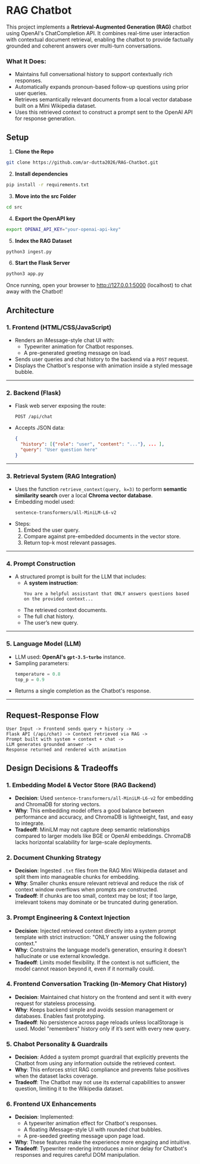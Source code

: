# RAG Chatbot

This project implements a **Retrieval-Augmented Generation (RAG)** chatbot using OpenAI's ChatCompletion API. It combines real-time user interaction with contextual document retrieval, enabling the chatbot to provide factually grounded and coherent answers over multi-turn conversations.

### What It Does:
- Maintains full conversational history to support contextually rich responses.
- Automatically expands pronoun-based follow-up questions using prior user queries.
- Retrieves semantically relevant documents from a local vector database built on a Mini Wikipedia dataset.
- Uses this retrieved context to construct a prompt sent to the OpenAI API for response generation.


## Setup
1. **Clone the Repo**
```bash
git clone https://github.com/ar-dutta2026/RAG-Chatbot.git
```   

2. **Install dependencies**  
```bash
pip install -r requirements.txt
```

3. **Move into the src Folder**
```bash
cd src
```

4. **Export the OpenAPI key**
```bash
export OPENAI_API_KEY="your-openai-api-key"
```

5. **Index the RAG Dataset**
```bash
python3 ingest.py
```

6. **Start the Flask Server**
```bash
python3 app.py
```

Once running, open your browser to http://127.0.0.1:5000 (localhost) to chat away with the Chatbot!

 
## Architecture

### 1. Frontend (HTML/CSS/JavaScript)
- Renders an iMessage-style chat UI with:
  - Typewriter animation for Chatbot responses.
  - A pre-generated greeting message on load.
- Sends user queries and chat history to the backend via a `POST` request.
- Displays the Chatbot's response with animation inside a styled message bubble.

---

### 2. Backend (Flask)
- Flask web server exposing the route:
  ```
  POST /api/chat
  ```
- Accepts JSON data:
  ```json
  {
    "history": [{"role": "user", "content": "..."}, ... ],
    "query": "User question here"
  }
  ```

---

### 3. Retrieval System (RAG Integration)
- Uses the function `retrieve_context(query, k=3)` to perform **semantic similarity search** over a local **Chroma vector database**.
- Embedding model used: 
  ```
  sentence-transformers/all-MiniLM-L6-v2
  ```
- Steps:
  1. Embed the user query.
  2. Compare against pre-embedded documents in the vector store.
  3. Return top-k most relevant passages.

---

### 4. Prompt Construction
- A structured prompt is built for the LLM that includes:
  - A **system instruction**:
    ```
    You are a helpful assisstant that ONLY answers questions based on the provided context...
    ```
  - The retrieved context documents.
  - The full chat history.
  - The user’s new query.

---

### 5. Language Model (LLM)
- LLM used: **OpenAI's `gpt-3.5-turbo`** instance.
- Sampling parameters:
  ```python
  temperature = 0.8
  top_p = 0.9
  ```
- Returns a single completion as the Chatbot's response.

---

## Request-Response Flow

```
User Input -> Frontend sends query + history ->
Flask API (/api/chat) -> Context retrieved via RAG ->
Prompt built with system + context + chat ->
LLM generates grounded answer ->
Response returned and rendered with animation
```



## Design Decisions & Tradeoffs

### 1. **Embedding Model & Vector Store (RAG Backend)**
- **Decision**: Used `sentence-transformers/all-MiniLM-L6-v2` for embedding and ChromaDB for storing vectors.
- **Why**: This embedding model offers a good balance between performance and accuracy, and ChromaDB is lightweight, fast, and easy to integrate.
- **Tradeoff**: MiniLM may not capture deep semantic relationships compared to larger models like BGE or OpenAI embeddings. ChromaDB lacks horizontal scalability for large-scale deployments.

### 2. **Document Chunking Strategy**
- **Decision**: Ingested `.txt` files from the RAG Mini Wikipedia dataset and split them into manageable chunks for embedding.
- **Why**: Smaller chunks ensure relevant retrieval and reduce the risk of context window overflows when prompts are constructed.
- **Tradeoff**: If chunks are too small, context may be lost; if too large, irrelevant tokens may dominate or be truncated during generation.

### 3. **Prompt Engineering & Context Injection**
- **Decision**: Injected retrieved context directly into a system prompt template with strict instruction: "ONLY answer using the following context."
- **Why**: Constrains the language model’s generation, ensuring it doesn’t hallucinate or use external knowledge.
- **Tradeoff**: Limits model flexibility. If the context is not sufficient, the model cannot reason beyond it, even if it normally could.

### 4. **Frontend Conversation Tracking (In-Memory Chat History)**
- **Decision**: Maintained chat history on the frontend and sent it with every request for stateless processing.
- **Why**: Keeps backend simple and avoids session management or databases. Enables fast prototyping.
- **Tradeoff**: No persistence across page reloads unless localStorage is used. Model "remembers" history only if it’s sent with every new query.

### 5. **Chabot Personality & Guardrails**
- **Decision**: Added a system prompt guardrail that explicitly prevents the Chatbot from using any information outside the retrieved context.
- **Why**: This enforces strict RAG compliance and prevents false positives when the dataset lacks coverage.
- **Tradeoff**: The Chatbot may not use its external capabilities to answer question, limiting it to the Wikipedia dataset.

### 6. **Frontend UX Enhancements**
- **Decision**: Implemented:
  - A typewriter animation effect for Chatbot's responses.
  - A floating iMessage-style UI with rounded chat bubbles.
  - A pre-seeded greeting message upon page load.
- **Why**: These features make the experience more engaging and intuitive.
- **Tradeoff**: Typewriter rendering introduces a minor delay for Chatbot's responses and requires careful DOM manipulation.
